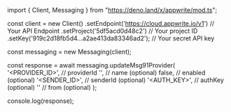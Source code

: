 import { Client, Messaging } from "https://deno.land/x/appwrite/mod.ts";

const client = new Client()
    .setEndpoint('https://cloud.appwrite.io/v1') // Your API Endpoint
    .setProject('5df5acd0d48c2') // Your project ID
    .setKey('919c2d18fb5d4...a2ae413da83346ad2'); // Your secret API key

const messaging = new Messaging(client);

const response = await messaging.updateMsg91Provider(
    '<PROVIDER_ID>', // providerId
    '<NAME>', // name (optional)
    false, // enabled (optional)
    '<SENDER_ID>', // senderId (optional)
    '<AUTH_KEY>', // authKey (optional)
    '<FROM>' // from (optional)
);

console.log(response);

